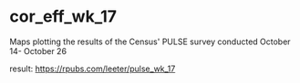# cor_eff_wk_17
Maps plotting the results of the Census' PULSE survey conducted October 14- October 26

result: https://rpubs.com/leeter/pulse_wk_17
